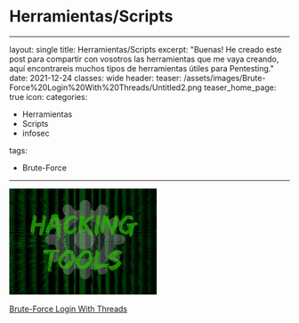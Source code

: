 # Herramientas/Scripts

---

layout: single
title: Herramientas/Scripts
excerpt: "Buenas! He creado este post para compartir con vosotros las herramientas que me vaya creando, aquí encontrareis muchos tipos de herramientas útiles para Pentesting."
date: 2021-12-24
classes: wide
header:
teaser: /assets/images/Brute-Force%20Login%20With%20Threads/Untitled2.png
teaser_home_page: true
icon:
categories:

- Herramientas
- Scripts
- infosec

tags:

- Brute-Force

---

![Untitled](/assets/images/Brute-Force%20Login%20With%20Threads/Untitled2.png)

[Brute-Force Login With Threads](Herramientas-Scripts/Brute-Force%20Login%20With%20Threads.md)
